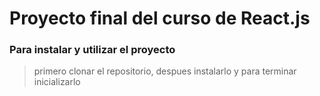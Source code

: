 # Proyecto final del curso de React.js

### Para instalar y utilizar el proyecto

> primero clonar el repositorio, despues instalarlo y para terminar inicializarlo 
